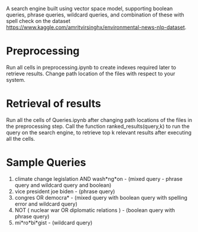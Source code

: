 A search engine built using vector space model, supporting boolean queries, phrase queries, wildcard queries, and combination of these with spell check on the dataset https://www.kaggle.com/amritvirsinghx/environmental-news-nlp-dataset.
# Preprocessing
Run all cells in preprocessing.ipynb to create indexes required later to retrieve results. Change path location of the files with respect to your system.
# Retrieval of results
Run all the cells of Queries.ipynb after changing path locations of the files in the preprocessing step. Call the function ranked_results(query,k) to run the query on the search engine, to retrieve top k relevant results after executing all the cells.
# Sample Queries
1. climate change legislation AND wash\*ng\*on - (mixed query - phrase query and wildcard query and boolean)
2. vice president joe biden - (phrase query)
3. congres OR democra* - (mixed query with boolean query with spelling error and wildcard query)
4. NOT ( nuclear war OR diplomatic relations ) - (boolean query with phrase query)
5. mi\*ro\*bi\*gist - (wildcard query)

